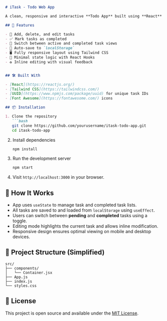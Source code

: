 ````markdown
# iTask - Todo Web App

A clean, responsive and interactive **Todo App** built using **React** and **Tailwind CSS**. It allows users to add, edit, delete, and mark tasks as complete, with persistent storage via **localStorage**.

## 🚀 Features

- 📝 Add, delete, and edit tasks
- ✅ Mark tasks as completed
- 🔄 Switch between active and completed task views
- 💾 Auto-save to `localStorage`
- 🖥️ Fully responsive layout using Tailwind CSS
- 🧠 Minimal state logic with React Hooks
- ♻️ Inline editing with visual feedback


## 🛠️ Built With

- [React](https://reactjs.org/)
- [Tailwind CSS](https://tailwindcss.com/)
- [UUID](https://www.npmjs.com/package/uuid) for unique task IDs
- [Font Awesome](https://fontawesome.com/) icons

## 📦 Installation

1. Clone the repository
   ```bash
   git clone https://github.com/yourusername/itask-todo-app.git
   cd itask-todo-app
````

2. Install dependencies

   ```bash
   npm install
   ```

3. Run the development server

   ```bash
   npm start
   ```

4. Visit `http://localhost:3000` in your browser.


## 🧠 How It Works

* App uses `useState` to manage task and completed task lists.
* All tasks are saved to and loaded from `localStorage` using `useEffect`.
* Users can switch between **pending** and **completed** tasks using a toggle.
* Editing mode highlights the current task and allows inline modification.
* Responsive design ensures optimal viewing on mobile and desktop devices.

## 📁 Project Structure (Simplified)

```
src/
├── components/
│   └── Container.jsx
├── App.js
├── index.js
└── styles.css
```


## 📄 License

This project is open source and available under the [MIT License](LICENSE).

